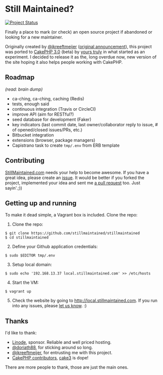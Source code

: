 # Still Maintained?

[![Project Status](https://stillmaintained.com/stillmaintained/stillmaintained.png)](https://stillmaintained.com/stillmaintained/stillmaintained)

Finally a place to mark (or check) an open source project if abandoned or looking for a new maintainer.

Originally created by [@jkreeftmeijer] ([original announcement][1]), this project was ported to [CakePHP 3.0] (beta) by
[yours truly][@jadb] in what started as an experiment. I decided to release it as the, long overdue now, new version of
the site hoping it also helps people working with CakePHP.

## Roadmap

*(read: brain dump)*

- ca-ching, ca-ching, caching (Redis)
- tests, enough said
- continuous integration (Travis or CircleCI)
- improve API (aim for RESTful?)
- seed database for development (Faker)
- key indicators (last commit date, last owner/collaborator reply to issue, # of opened/closed issues/PRs, etc.)
- Bitbucket integration
- extensions (browser, package managers)
- Capistrano task to create `tmp/.env` from ERB template

## Contributing

[StillMaintained.com][2] needs your help to become awesome. If you have a great idea, please create an [issue][3]. It
would be better if you forked the project, implemented your idea and sent me [a pull request][4] too. Just sayin'.;))

## Getting up and running

To make it dead simple, a Vagrant box is included. Clone the repo:

1. Clone the repo:
```
$ git clone https://github.com/stillmaintained/stillmaintained
$ cd stillmaintained
```

2. Define your Github application credentials:
```
$ sudo $EDITOR tmp/.env
```

3. Setup local domain:
```
$ sudo echo '192.168.13.37 local.stillmaintained.com' >> /etc/hosts
```

4. Start the VM:
```
$ vagrant up
```

5. Check the website by going to http://local.stillmaintained.com. If you run into any issues, please [let us know][3]. :)

## Thanks

I'd like to thank:

- [Linode], sponsor. Reliable and well priced hosting.
- [@doriath88], for sticking around so long.
- [@jkreeftmeijer], for entrusting me with this project.
- [CakePHP contributors][contributors], [cake3][CakePHP 3.0] is dope!

There are more people to thank, those are just the main ones.


[1]:http://jeffkreeftmeijer.com/2010/finally-a-way-to-mark-your-github-project-as-abandoned/
[2]:http://stillmaintained.com
[3]:/stillmaintained/stillmaintained/issues
[4]:/stillmaintained/stillmaintained/pulls
[@jkreeftmeijer]:http://twitter.com/jkreeftmeijer
[CakePHP 3.0]:https://github.com/cakephp/cakephp
[@jadb]:http://twitter.com/jadb
[Linode]:http://linode.com
[@doriath88]:http://twitter.com/doriath88
[contributors]:https://github.com/cakephp/cakephp/graphs/contributors
